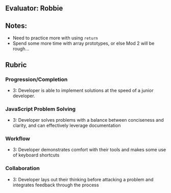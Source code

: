 ## Evaluator: Robbie

## Notes:

* Need to practice more with using `return`
* Spend some more time with array prototypes, or else Mod 2 will be rough...

## Rubric

### Progression/Completion

* 3: Developer is able to implement solutions at the speed of a junior developer.

### JavaScript Problem Solving

* 3: Developer solves problems with a balance between conciseness and clarity, and can effectively leverage documentation

### Workflow

* 3: Developer demonstrates comfort with their tools and makes some use of keyboard shortcuts

### Collaboration

* 3: Developer lays out their thinking before attacking a problem and integrates feedback through the process
